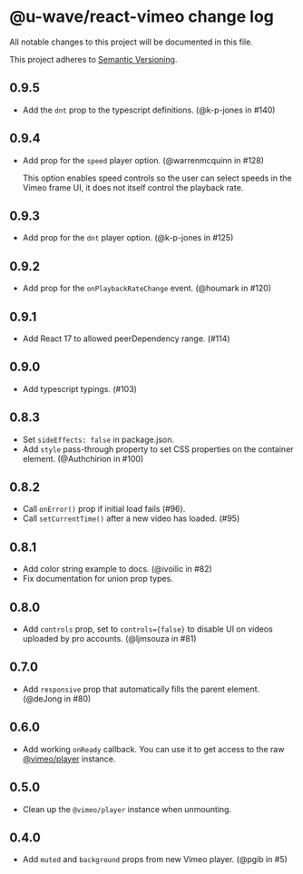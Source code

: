 # @u-wave/react-vimeo change log

All notable changes to this project will be documented in this file.

This project adheres to [Semantic Versioning](http://semver.org/).

## 0.9.5
 * Add the `dnt` prop to the typescript definitions. (@k-p-jones in #140)

## 0.9.4
 * Add prop for the `speed` player option. (@warrenmcquinn in #128)

   This option enables speed controls so the user can select speeds in the Vimeo frame UI,
   it does not itself control the playback rate.

## 0.9.3
 * Add prop for the `dnt` player option. (@k-p-jones in #125)

## 0.9.2
 * Add prop for the `onPlaybackRateChange` event. (@houmark in #120)

## 0.9.1
 * Add React 17 to allowed peerDependency range. (#114)

## 0.9.0
 * Add typescript typings. (#103)

## 0.8.3
 * Set `sideEffects: false` in package.json.
 * Add `style` pass-through property to set CSS properties on the container element. (@Authchirion in #100)

## 0.8.2
 * Call `onError()` prop if initial load fails (#96).
 * Call `setCurrentTime()` after a new video has loaded. (#95)

## 0.8.1
 * Add color string example to docs. (@ivoilic in #82)
 * Fix documentation for union prop types.

## 0.8.0
 * Add `controls` prop, set to `controls={false}` to disable UI on videos uploaded by pro accounts. (@ljmsouza in #81)

## 0.7.0
 * Add `responsive` prop that automatically fills the parent element. (@deJong in #80)

## 0.6.0
 * Add working `onReady` callback. You can use it to get access to the raw [@vimeo/player](https://github.com/vimeo/player.js) instance.

## 0.5.0
 * Clean up the `@vimeo/player` instance when unmounting.

## 0.4.0
 * Add `muted` and `background` props from new Vimeo player. (@pgib in #5)
